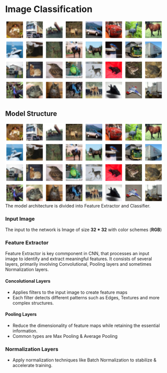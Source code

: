 # Image Classification

![Classification](images/classification.png)

## Model Structure
![Model Structure](images/classification.png)
The model architecture is divided into Feature Extractor and Classifier.

### Input Image
The input to the network is Image of size **32 * 32** with color schemes (**RGB**)

### Feature Extractor
Feature Extractor is key commponent in CNN, that processes an input image to identify and extract meaningful features.
It consists of several layers, primarily involving Convolutional, Pooling layers and sometimes Normalization layers.
#### Concolutional Layers
- Applies filters to the input image to create feature maps
- Each filter detects different patterns such as Edges, Textures and more complex structures.

#### Pooling Layers
- Reduce the dimensionality of feature maps while retaining the essential information.
- Common types are Max Pooling & Average Pooling

### Normalization Layers
- Apply normalization techniques like Batch Normalization to stabilize & accelerate training.
